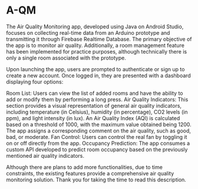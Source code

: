 # A-QM

The Air Quality Monitoring app, developed using Java on Android Studio, focuses on collecting real-time data from an Arduino prototype and transmitting it through Firebase Realtime Database. The primary objective of the app is to monitor air quality. Additionally, a room management feature has been implemented for practice purposes, although technically there is only a single room associated with the prototype.

Upon launching the app, users are prompted to authenticate or sign up to create a new account. Once logged in, they are presented with a dashboard displaying four options:

Room List: Users can view the list of added rooms and have the ability to add or modify them by performing a long press.
Air Quality Indicators: This section provides a visual representation of general air quality indicators, including temperature (in Celsius), humidity (in percentage), CO2 levels (in ppm), and light intensity (in lux). An Air Quality Index (AQI) is calculated based on a threshold of 1000, with the maximum value obtained being 1200. The app assigns a corresponding comment on the air quality, such as good, bad, or moderate.
Fan Control: Users can control the real fan by toggling it on or off directly from the app.
Occupancy Prediction: The app consumes a custom API developed to predict room occupancy based on the previously mentioned air quality indicators.

Although there are plans to add more functionalities, due to time constraints, the existing features provide a comprehensive air quality monitoring solution. Thank you for taking the time to read this description.
